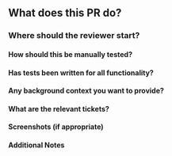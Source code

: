 ## What does this PR do?

### Where should the reviewer start?

#### How should this be manually tested?

#### Has tests been written for all functionality?

#### Any background context you want to provide?

#### What are the relevant tickets?

#### Screenshots (if appropriate)

#### Additional Notes
